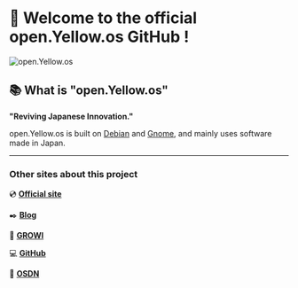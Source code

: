 # :wave: Welcome to the official open.Yellow.os GitHub !

![open.Yellow.os](https://user-images.githubusercontent.com/52069677/202466050-69e23a14-e6e7-4cf3-a9e6-e20885340676.png "open.Yellow.os")


## :books: What is "open.Yellow.os"

**"Reviving Japanese Innovation."**

open.Yellow.os is built on [Debian](https://www.debian.org/) and [Gnome](https://www.gnome.org/), and mainly uses software made in Japan.

---

###  Other sites about this project

:cd: [**Official site**](https://openyellowos.com/ "Official site")

:black_nib: [**Blog**](https://pc-freedom.net/category/open-yellow-os/ "Blog")

:scroll: [**GROWI**](https://open-yellow-os.growi.cloud/ "GROWI")

:computer: [**GitHub**](https://github.com/openyellowos "GitHub")

:floppy_disk: [**OSDN**](https://osdn.net/projects/open-yellow-os/ "OSDN")
